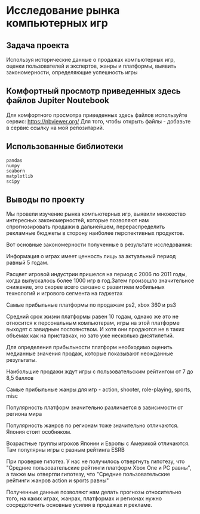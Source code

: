 # Исследование рынка компьютерных игр

##  Задача проекта 

Используя исторические данные о продажах компьютерных игр, оценки пользователей и экспертов, жанры и платформы, выявить закономерности, определяющие успешность игры 


## Комфортный просмотр приведенных здесь файлов Jupiter Noutebook 

Для комфортного просмотра приведенных здесь файлов используйте сервис:
https://nbviewer.org/ 
Для того, чтобы открыть файлы - добавьте в сервис ссылку на мой репозитарий.

## Использованные библиотеки

```
pandas
numpy
seaborn 
matplotlib
scipy
```

## Выводы по проекту

Мы провели изучение рынка компьютерных игр, выявили множество интересных закономерностей, которые позволяют нам спрогнозировать продажи в дальнейшем, перераспределить рекламные бюджеты в сторону наиболее перспективных продуктов.

Вот основные закономерности полученные в результате исследования:

Информация о играх имеет ценность лищь за актуальный период равный 5 годам.

Расцвет игровой индустрии пришелся на период с 2006 по 2011 годы, когда выпускалось более 1000 игр в год.Затем произошло значительное снижение, это скорее всего связано с развитием мобильных технологий и игрового сегмента на гаджетах

Самые прибыльные платформы по продажам ps2, xbox 360 и ps3

Средний срок жизни платформы равен 10 годам, однако же это не относится к персональным компьютерам, игры на этой платформе выходят с завидным постоянством. И хотя они продаются не в таких объемах как на приставках, но зато уже несколько дисятилетий.

Для определения прибыльности платформ необходимо оценить медианные значения продаж, которые показывают неожданные результаты.

Наибольшие продажи ждут игры с пользовательским рейтингом от 7 до 8,5 баллов

Самые прибыльные жанры для игр - action, shooter, role-playing, sports, misc

Популярность платформ значительно различается в зависимости от региона мира

Популярность жанров по регионам тоже значительно отличаются. Япония стоит особняком.

Возрастные группы игроков Японии и Европы с Америкой отличаются. Там популярны игры с разным рейтинга ESRB

При проверке гипотез. У нас не получилось отвергнуть гипотезу, что "Средние пользовательские рейтинги платформ Xbox One и PC равны", а также мы отвергли гипотезу, что "Средние пользовательские рейтинги жанров action и sports равны"

Полученные данные позволяют нам делать прогнозы относительно того, на каких играх, жанрах, платформах и регионах нужно сосредоточить основные усилия в продажах и рекламе.


